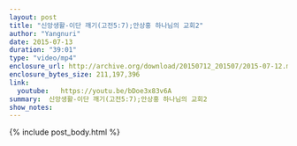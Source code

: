 ```yaml
---
layout: post
title: "신앙생활-이단 깨기(고전5:7);안상홍 하나님의 교회2"
author: "Yangnuri"
date: 2015-07-13
duration: "39:01"
type: "video/mp4"
enclosure_url: http://archive.org/download/20150712_201507/2015-07-12.mp4
enclosure_bytes_size: 211,197,396 
link:
  youtube:   https://youtu.be/bDoe3x83v6A
summary:  신앙생활-이단 깨기(고전5:7);안상홍 하나님의 교회2
show_notes:
---
```


{% include post_body.html %}
